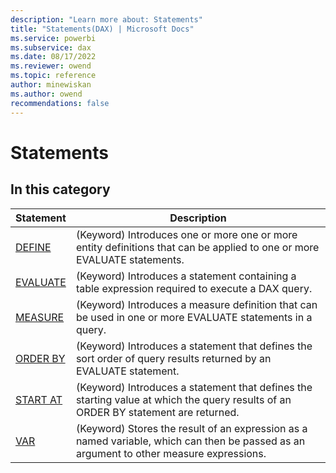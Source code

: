 ```yaml
---
description: "Learn more about: Statements"
title: "Statements(DAX) | Microsoft Docs"
ms.service: powerbi 
ms.subservice: dax 
ms.date: 08/17/2022
ms.reviewer: owend
ms.topic: reference
author: minewiskan
ms.author: owend 
recommendations: false
---
```

# Statements

## In this category  

|Statement |Description  |
|---------|---------|
|[DEFINE](define-statement-dax.md)  |(Keyword) Introduces one or more one or more entity definitions that can be applied to one or more EVALUATE statements.|
|[EVALUATE](evaluate-statement-dax.md)       |  (Keyword) Introduces a statement containing a table expression required to execute a DAX query.    |
|[MEASURE](measure-statement-dax.md)  |(Keyword) Introduces a measure definition that can be used in one or more EVALUATE statements in a query. |
|[ORDER BY](orderby-statement-dax.md) |(Keyword) Introduces a statement that defines the sort order of query results returned by an EVALUATE statement. |
|[START AT](startat-statement-dax.md)  |(Keyword) Introduces a statement that defines the starting value at which the query results of an ORDER BY statement are returned. |
|[VAR](var-dax.md)       |  (Keyword) Stores the result of an expression as a named variable, which can then be passed as an argument to other measure expressions.      |
